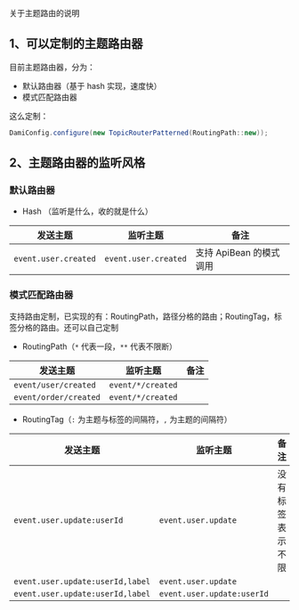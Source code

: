 关于主题路由的说明

## 1、可以定制的主题路由器

目前主题路由器，分为：

* 默认路由器（基于 hash 实现，速度快）
* 模式匹配路由器

这么定制：

```java
DamiConfig.configure(new TopicRouterPatterned(RoutingPath::new));
```


## 2、主题路由器的监听风格

### 默认路由器

* Hash （监听是什么，收的就是什么）

| 发送主题                    | 监听主题                  | 备注               |
|-------------------------|-----------------------|------------------|
| `event.user.created`    | `event.user.created`  | 支持 ApiBean 的模式调用 |



### 模式匹配路由器

支持路由定制，已实现的有：RoutingPath，路径分格的路由；RoutingTag，标签分格的路由。还可以自己定制

* RoutingPath（`*` 代表一段，`**` 代表不限断）

| 发送主题                  | 监听主题              | 备注  |
|-----------------------|-------------------|-----|
| `event/user/created`  | `event/*/created` |     |
| `event/order/created` | `event/*/created` |     |


* RoutingTag（`:` 为主题与标签的间隔符，`,` 为主题的间隔符）


| 发送主题                             | 监听主题                       | 备注       |
|----------------------------------|----------------------------|----------|
| `event.user.update:userId`       | `event.user.update`        | 没有标签表示不限 |
| `event.user.update:userId,label` | `event.user.update`        |          |
| `event.user.update:userId,label` | `event.user.update:userId` |          |